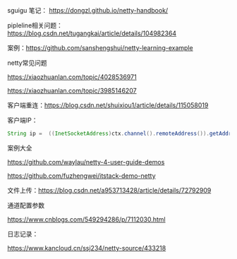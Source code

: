 sguigu 笔记： https://dongzl.github.io/netty-handbook/

pipleline相关问题：https://blog.csdn.net/tugangkai/article/details/104982364

案例：https://github.com/sanshengshui/netty-learning-example

netty常见问题

https://xiaozhuanlan.com/topic/4028536971

https://xiaozhuanlan.com/topic/3985146207

客户端重连：https://blog.csdn.net/shuixiou1/article/details/115058019

客户端IP：

```java
String ip =  ((InetSocketAddress)ctx.channel().remoteAddress()).getAddress().getHostAddress();
```



案例大全

https://github.com/waylau/netty-4-user-guide-demos



https://github.com/fuzhengwei/itstack-demo-netty



文件上传：https://blog.csdn.net/a953713428/article/details/72792909



通道配置参数

https://www.cnblogs.com/549294286/p/7112030.html





日志记录：

https://www.kancloud.cn/ssj234/netty-source/433218